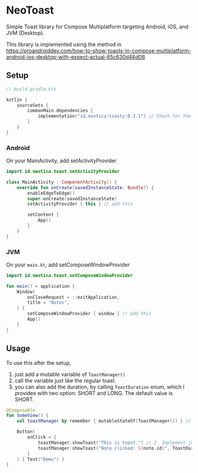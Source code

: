 # NeoToast
Simple Toast library for Compose Multiplatform targeting Android, iOS, and JVM (Desktop).

This library is implemented using the method in https://proandroiddev.com/how-to-show-toasts-in-compose-multiplatform-android-ios-desktop-with-expect-actual-85c630d46d06

## Setup
```kt
// build.gradle.kts

kotlin {
    sourceSets {
        commonMain.dependencies {
            implementation("id.neotica:toasty:0.3.1") // Check for the latest version
        }
    }
}
```

### Android
On your MainActivity, add setActivityProvider
```kt
import id.neotica.toast.setActivityProvider

class MainActivity : ComponentActivity() {
    override fun onCreate(savedInstanceState: Bundle?) {
        enableEdgeToEdge()
        super.onCreate(savedInstanceState)
        setActivityProvider { this } // add this

        setContent {
            App()
        }
    }
}
```

### JVM
On your `main.kt`, add setComposeWindowProvider
```kt
import id.neotica.toast.setComposeWindowProvider

fun main() = application {
    Window(
        onCloseRequest = ::exitApplication,
        title = "Notes",
    ) {
        setComposeWindowProvider { window } // add this
        App()
    }
}
```

## Usage
To use this after the setup, 
1. just add a mutable variable of `ToastManager()`
2. call the variable just like the regular toast. 
3. you can also add the duration, by calling `ToastDuration` enum, which I provides with two option: SHORT and LONG. The default value is SHORT.

```kt
@Composable
fun SomeView() {
    val toastManager by remember { mutableStateOf(ToastManager()) } // 1. add this

    Button(
        onClick = {
            toastManager.showToast("This is toast.") // 2. Implement just like regular toast
            toastManager.showToast("Note clicked: ${note.id}", ToastDuration.LONG) // 3. You can also add duration 
        }
    ) { Text("Demo") }
}
```
